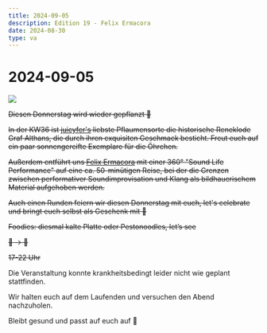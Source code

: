 ```yaml
---
title: 2024-09-05
description: Edition 19 - Felix Ermacora
date: 2024-08-30
type: va
---
```


# 2024-09-05

![](/240905.jpg)

<s>Diesen Donnerstag wird wieder gepflanzt 🌿</s>

<s>In der KW36 ist [juicyfer's](https://soundcloud.com/lucyphp) liebste Pflaumensorte die historische Reneklode Graf Althans, die durch ihren exquisiten Geschmack besticht. Freut euch auf ein paar sonnengereifte Exemplare für die Öhrchen.</s>

<s>Außerdem entführt uns [Felix Ermacora](https://www.felixermacora.de) mit einer 360° "Sound Life Performance" auf eine ca. 50-minütigen Reise, bei der die Grenzen zwischen performativer Soundimprovisation und Klang als bildhauerischem Material aufgehoben werden.</s>

<s>Auch einen Runden feiern wir diesen Donnerstag mit euch, let's celebrate und bringt euch selbst als Geschenk mit 🎈</s>

<s>Foodies: diesmal kalte Platte oder Pestonoodles, let’s see</s>

<s>🥙 → 🍻</s>

<s>17-22 Uhr</s>


Die Veranstaltung konnte krankheitsbedingt leider nicht wie geplant stattfinden. 

Wir halten euch auf dem Laufenden und versuchen den Abend nachzuholen. 

Bleibt gesund und passt auf euch auf 🍂
